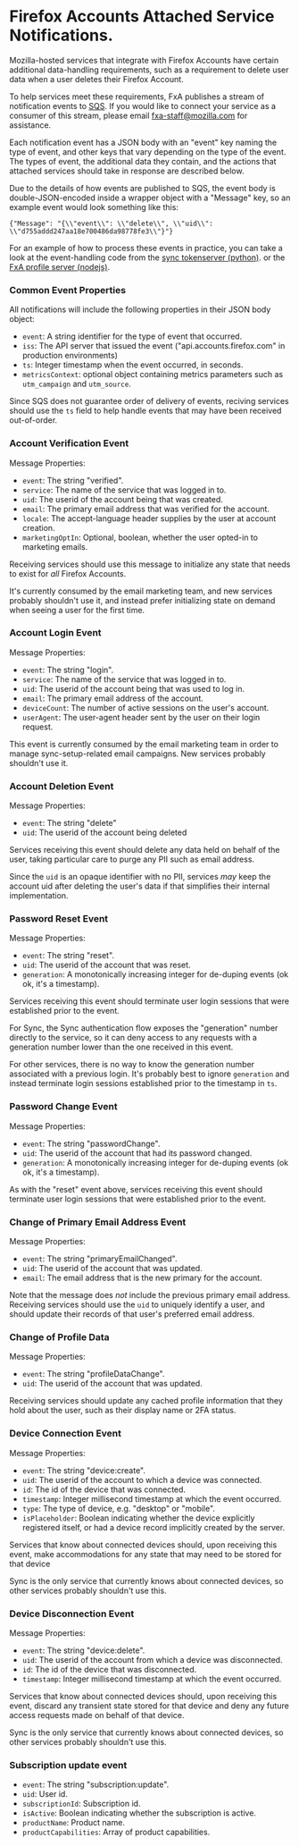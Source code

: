 # Firefox Accounts Attached Service Notifications.

Mozilla-hosted services that integrate with Firefox Accounts
have certain additional data-handling requirements,
such as a requirement to delete user data
when a user deletes their Firefox Account.

To help services meet these requirements,
FxA publishes a stream of notification events to
[SQS](https://aws.amazon.com/documentation/sqs/).
If you would like to connect your service
as a consumer of this stream,
please email fxa-staff@mozilla.com for assistance.

Each notification event has a JSON body
with an "event" key naming the type of event,
and other keys that vary
depending on the type of the event.
The types of event, the additional data they contain,
and the actions that attached services should take in response
are described below.

Due to the details of how events are published to SQS,
the event body is double-JSON-encoded
inside a wrapper object with a "Message" key,
so an example event would look something like this:

```
{"Message": "{\\"event\\": \\"delete\\", \\"uid\\": \\"d755addd247aa18e700486da98778fe3\\"}"}
```

For an example of how
to process these events in practice,
you can take a look at
the event-handling code from
the [sync tokenserver (python)](https://github.com/mozilla-services/tokenserver/blob/810117d/tokenserver/scripts/process_account_events.py).
or the [FxA profile server (nodejs)](https://github.com/mozilla/fxa-profile-server/blob/ce7a4d7/lib/events.js).


### Common Event Properties

All notifications will include the following properties
in their JSON body object:

* `event`: A string identifier for the type of event that occurred.
* `iss`: The API server that issued the event ("api.accounts.firefox.com" in production environments)
* `ts`: Integer timestamp when the event occurred, in seconds.
* `metricsContext`: optional object containing metrics parameters such as
  `utm_campaign` and `utm_source`.

Since SQS does not guarantee order of delivery of events,
reciving services should use the `ts` field
to help handle events
that may have been received out-of-order.


### Account Verification Event

Message Properties:

* `event`: The string "verified".
* `service`: The name of the service that was logged in to.
* `uid`: The userid of the account being that was created.
* `email`: The primary email address that was verified for the account.
* `locale`: The accept-language header supplies by the user at account creation.
* `marketingOptIn`: Optional, boolean, whether the user opted-in to marketing emails.

Receiving services should use this message to initialize any state
that needs to exist for *all* Firefox Accounts.

It's currently consumed by the email marketing team,
and new services probably shouldn't use it,
and instead prefer initializing state on demand
when seeing a user for the first time.


### Account Login Event

Message Properties:

* `event`: The string "login".
* `service`: The name of the service that was logged in to.
* `uid`: The userid of the account being that was used to log in.
* `email`: The primary email address of the account.
* `deviceCount`: The number of active sessions on the user's account.
* `userAgent`: The user-agent header sent by the user on their login request.

This event is currently consumed by the email marketing team
in order to manage sync-setup-related email campaigns.
New services probably shouldn't use it.


### Account Deletion Event

Message Properties:

* `event`: The string "delete"
* `uid`: The userid of the account being deleted

Services receiving this event
should delete any data
held on behalf of the user,
taking particular care to purge
any PII such as email address.

Since the `uid` is an opaque identifier with no PII,
services *may* keep the account uid
after deleting the user's data
if that simplifies their internal implementation.


### Password Reset Event

Message Properties:

* `event`: The string "reset".
* `uid`: The userid of the account that was reset.
* `generation`: A monotonically increasing integer for de-duping events (ok ok, it's a timestamp).

Services receiving this event should
terminate user login sessions
that were established prior to the event.

For Sync, the Sync authentication flow
exposes the "generation" number directly to the service,
so it can deny access to any requests with a generation number
lower than the one received in this event.

For other services,
there is no way to know the generation number
associated with a previous login.
It's probably best to ignore `generation`
and instead terminate login sessions
established prior to the timestamp in `ts`.


### Password Change Event

Message Properties:

* `event`: The string "passwordChange".
* `uid`: The userid of the account that had its password changed.
* `generation`: A monotonically increasing integer for de-duping events (ok ok, it's a timestamp).

As with the "reset" event above,
services receiving this event should
terminate user login sessions
that were established prior to the event.


### Change of Primary Email Address Event

Message Properties:

* `event`: The string "primaryEmailChanged".
* `uid`: The userid of the account that was updated.
* `email`: The email address that is the new primary for the account.

Note that the message does *not* include
the previous primary email address.
Receiving services should use the `uid`
to uniquely identify a user,
and should update their records
of that user's preferred email address.


### Change of Profile Data

Message Properties:

* `event`: The string "profileDataChange".
* `uid`: The userid of the account that was updated.

Receiving services should update any cached profile information
that they hold about the user,
such as their display name or 2FA status.


### Device Connection Event

Message Properties:

* `event`: The string "device:create".
* `uid`: The userid of the account to which a device was connected.
* `id`: The id of the device that was connected.
* `timestamp`: Integer millisecond timestamp at which the event occurred.
* `type`: The type of device, e.g. "desktop" or "mobile".
* `isPlaceholder`: Boolean indicating whether the device explicitly registered itself,
   or had a device record implicitly created by the server.

Services that know about connected devices should,
upon receiving this event,
make accommodations for any state
that may need to be stored for that device

Sync is the only service
that currently knows about connected devices,
so other services probably shouldn't use this.


### Device Disconnection Event

Message Properties:

* `event`: The string "device:delete".
* `uid`: The userid of the account from which a device was disconnected.
* `id`: The id of the device that was disconnected.
* `timestamp`: Integer millisecond timestamp at which the event occurred.

Services that know about connected devices should,
upon receiving this event,
discard any transient state stored for that device
and deny any future access requests
made on behalf of that device.

Sync is the only service
that currently knows about connected devices,
so other services probably shouldn't use this.

### Subscription update event

* `event`: The string "subscription:update".
* `uid`: User id.
* `subscriptionId`: Subscription id.
* `isActive`: Boolean indicating whether the subscription is active.
* `productName`: Product name.
* `productCapabilities`: Array of product capabilities.
